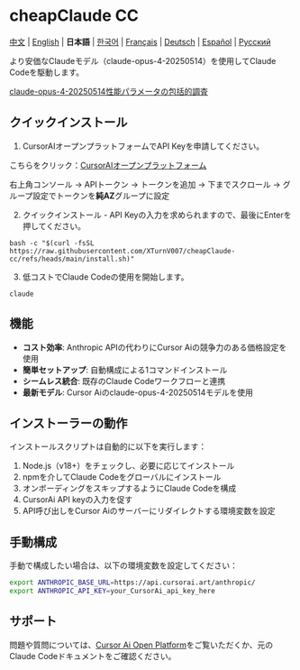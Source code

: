 # cheapClaude CC

[中文](README.md) | [English](README_EN.md) | **日本語** | [한국어](README_KO.md) | [Français](README_FR.md) | [Deutsch](README_DE.md) | [Español](README_ES.md) | [Русский](README_RU.md)

より安価なClaudeモデル（claude-opus-4-20250514）を使用してClaude Codeを駆動します。

[claude-opus-4-20250514性能パラメータの包括的調査](https://www.anthropic.com/claude/opus)

## クイックインストール

1. CursorAIオープンプラットフォームでAPI Keyを申請してください。

こちらをクリック：[CursorAIオープンプラットフォーム](https://api.cursorai.art/register?aff=xoXg/)

右上角コンソール -> APIトークン -> トークンを追加 -> 下までスクロール -> グループ設定でトークンを**純AZ**グループに設定

2. クイックインストール - API Keyの入力を求められますので、最後にEnterを押してください。

```shell
bash -c "$(curl -fsSL https://raw.githubusercontent.com/XTurnV007/cheapClaude-cc/refs/heads/main/install.sh)"
```

3. 低コストでClaude Codeの使用を開始します。

```shell
claude
```

## 機能

- **コスト効率**: Anthropic APIの代わりにCursor Aiの競争力のある価格設定を使用
- **簡単セットアップ**: 自動構成による1コマンドインストール
- **シームレス統合**: 既存のClaude Codeワークフローと連携
- **最新モデル**: Cursor Aiのclaude-opus-4-20250514モデルを使用

## インストーラーの動作

インストールスクリプトは自動的に以下を実行します：
1. Node.js（v18+）をチェックし、必要に応じてインストール
2. npmを介してClaude Codeをグローバルにインストール
3. オンボーディングをスキップするようにClaude Codeを構成
4. CursorAi API keyの入力を促す
5. API呼び出しをCursor Aiのサーバーにリダイレクトする環境変数を設定

## 手動構成

手動で構成したい場合は、以下の環境変数を設定してください：

```bash
export ANTHROPIC_BASE_URL=https://api.cursorai.art/anthropic/
export ANTHROPIC_API_KEY=your_CursorAi_api_key_here
```

## サポート

問題や質問については、[Cursor Ai Open Platform](https://api.cursorai.art/register?aff=xoXg)をご覧いただくか、元のClaude Codeドキュメントをご確認ください。 